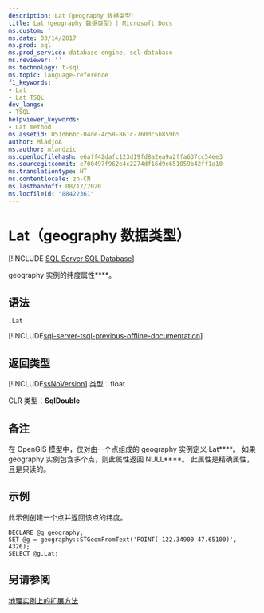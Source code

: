 ```yaml
---
description: Lat（geography 数据类型）
title: Lat（geography 数据类型）| Microsoft Docs
ms.custom: ''
ms.date: 03/14/2017
ms.prod: sql
ms.prod_service: database-engine, sql-database
ms.reviewer: ''
ms.technology: t-sql
ms.topic: language-reference
f1_keywords:
- Lat
- Lat_TSQL
dev_langs:
- TSQL
helpviewer_keywords:
- Lat method
ms.assetid: 051d66bc-04de-4c58-861c-760dc5b859b5
author: MladjoA
ms.author: mlandzic
ms.openlocfilehash: e6aff42dafc123d19fd8a2ea9a2ffa637cc54ee3
ms.sourcegitcommit: e700497f962e4c2274df16d9e651059b42ff1a10
ms.translationtype: HT
ms.contentlocale: zh-CN
ms.lasthandoff: 08/17/2020
ms.locfileid: "88422361"
---
```

# <a name="lat-geography-data-type"></a>Lat（geography 数据类型）
[!INCLUDE [SQL Server SQL Database](../../includes/applies-to-version/sql-asdb.md)]

  geography 实例的纬度属性****。  
  
## <a name="syntax"></a>语法  
  
```  
.Lat  
```  
  
[!INCLUDE[sql-server-tsql-previous-offline-documentation](../../includes/sql-server-tsql-previous-offline-documentation.md)]

## <a name="return-types"></a>返回类型
 [!INCLUDE[ssNoVersion](../../includes/ssnoversion-md.md)] 类型：float  
  
 CLR 类型：**SqlDouble**  
  
## <a name="remarks"></a>备注  
 在 OpenGIS 模型中，仅对由一个点组成的 geography 实例定义 Lat****。 如果 geography 实例包含多个点，则此属性返回 NULL****。 此属性是精确属性，且是只读的。  
  
## <a name="examples"></a>示例  
 此示例创建一个点并返回该点的纬度。  
  
```  
DECLARE @g geography;  
SET @g = geography::STGeomFromText('POINT(-122.34900 47.65100)', 4326);  
SELECT @g.Lat;  
```  
  
## <a name="see-also"></a>另请参阅  
 [地理实例上的扩展方法](../../t-sql/spatial-geography/extended-methods-on-geography-instances.md)  
  
  
